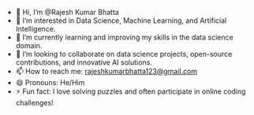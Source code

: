 - 👋 Hi, I’m @Rajesh Kumar Bhatta
- 👀 I’m interested in Data Science, Machine Learning, and Artificial Intelligence.
- 🌱 I’m currently learning and improving my skills in the data science domain.
- 💞️ I’m looking to collaborate on data science projects, open-source contributions, and innovative AI solutions.
- 📫 How to reach me: rajeshkumarbhatta123@gmail.com
- 😄 Pronouns: He/Him
- ⚡ Fun fact: I love solving puzzles and often participate in online coding challenges!


<!---
Rajesh-Bhatta/Rajesh-Bhatta is a ✨ special ✨ repository because its `README.md` (this file) appears on your GitHub profile.
You can click the Preview link to take a look at your changes.
--->
